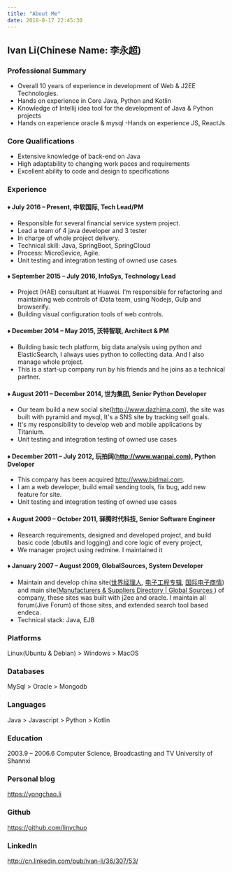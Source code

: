 ```yaml
---
title: "About Me"
date: 2018-8-17 22:45:30
---
```


## Ivan Li(Chinese Name: 李永超)

### Professional Summary
- Overall 10 years of experience in development of Web & J2EE Technologies.
- Hands on experience in Core Java, Python and Kotlin
- Knowledge of Intellij idea tool for the development of Java & Python projects
- Hands on experience oracle & mysql
-Hands on experience JS, ReactJs

### Core Qualifications
- Extensive knowledge of back-end on Java
- High adaptability to changing work paces and requirements
- Excellent ability to code and design to specifications

### Experience
#### &diams; July 2016 – Present, 中软国际, Tech Lead/PM
- Responsible for several financial service system project.
- Lead a team of 4 java developer and 3 tester
- In charge of whole project delivery.
- Technical skill: Java, SpringBoot, SpringCloud
- Process: MicroSevice, Agile.
- Unit testing and integration testing of owned use cases

#### &diams; September 2015 – July 2016, InfoSys, Technology Lead
- Project (HAE) consultant at Huawei. I’m responsible for refactoring and maintaining web controls of iData team, using Nodejs, Gulp and browserify.
- Building visual configuration tools of web controls.

#### &diams; December 2014 – May 2015,  沃特智联, Architect & PM
- Building basic tech platform, big data analysis using python and ElasticSearch, I always uses python to collecting data. And I also manage whole project.
- This is a start-up company run by his friends and he joins as a technical partner.

#### &diams; August 2011 – December 2014, 世为集团, Senior Python Developer
- Our team build a new social site(http://www.dazhima.com), the site was built with pyramid and mysql, It's a SNS site by tracking self goals.
- It's my responsibility to develop web and mobile applications by Titanium.
- Unit testing and integration testing of owned use cases

#### &diams; December 2011 – July 2012, 玩拍网(http://www.wanpai.com), Python Dveloper
- This company has been acquired http://www.bidmai.com.
- I am a web developer, build email sending tools, fix bug, add new feature for site.
- Unit testing and integration testing of owned use cases

#### &diams; August 2009 – October 2011, 驿腾时代科技, Senior Software Engineer
- Research requirements, designed and developed project, and build basic code (dbutils and logging) and core logic of every project,
- We manager project using redmine. I maintained it

#### &diams; January 2007 – August 2009, GlobalSources,  System Developer
- Maintain and develop china site([世界经理人](http://www.ceconline.com), [电子工程专辑](http://www.eet-china.com), [国际电子商情](http://www.esmchina.com)) and main site([Manufacturers &amp; Suppliers Directory | Global Sources ](http://www.globalsources.com)) of company, these sites was built with j2ee and oracle. I maintain all forum(Jive Forum) of those sites, and extended search tool based endeca.
- Technical stack: Java, EJB

### Platforms
Linux(Ubuntu & Debian) > Windows > MacOS

### Databases
MySql > Oracle > Mongodb

### Languages
Java > Javascript  > Python  > Kotlin

### Education
2003.9    –  2006.6    Computer Science, Broadcasting and TV University of Shannxi

### Personal blog
https://yongchao.li

### Github
https://github.com/linychuo

### LinkedIn
http://cn.linkedin.com/pub/ivan-li/36/307/53/
